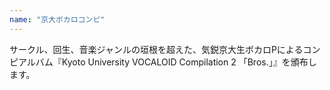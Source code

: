 ```yaml
---
name: "京大ボカロコンピ"
---
```

サークル、回生、音楽ジャンルの垣根を超えた、気鋭京大生ボカロPによるコンピアルバム『Kyoto University VOCALOID Compilation 2 「Bros.」』を頒布します。
